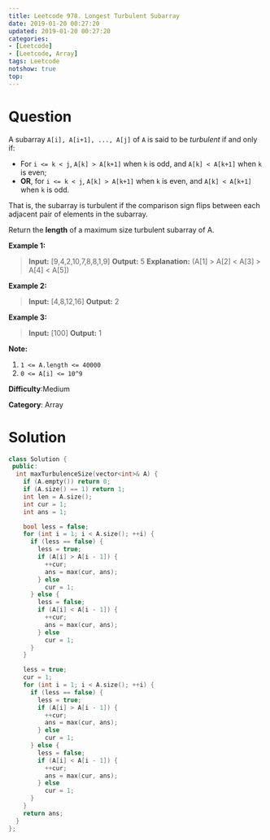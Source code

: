 ```yaml
---
title: Leetcode 978. Longest Turbulent Subarray
date: 2019-01-20 00:27:20
updated: 2019-01-20 00:27:20
categories: 
- [Leetcode]
- [Leetcode, Array]
tags: Leetcode
notshow: true
top:
---
```


# Question

A subarray  `A[i], A[i+1], ..., A[j]` of  `A`  is said to be  _turbulent_  if and only if:

-   For  `i <= k < j`,  `A[k] > A[k+1]`  when  `k`  is odd, and  `A[k] < A[k+1]`  when  `k`  is even;
-   **OR**, for  `i <= k < j`,  `A[k] > A[k+1]`  when  `k`  is even, and  `A[k] < A[k+1]`  when  `k`  is odd.

That is, the subarray is turbulent if the comparison sign flips between each adjacent pair of elements in the subarray.

Return the  **length**  of a maximum size turbulent subarray of A.

**Example 1:**

> **Input:** [9,4,2,10,7,8,8,1,9]
> **Output:** 5
> **Explanation:** (A[1] > A[2] < A[3] > A[4] < A[5])

**Example 2:**

> **Input:** [4,8,12,16]
> **Output:** 2

**Example 3:**

> **Input:** [100]
> **Output:** 1

**Note:**

1. `1 <= A.length <= 40000`
2. `0 <= A[i] <= 10^9`

**Difficulty**:Medium

**Category**: Array

# Solution

```cpp
class Solution {
 public:
  int maxTurbulenceSize(vector<int>& A) {
    if (A.empty()) return 0;
    if (A.size() == 1) return 1;
    int len = A.size();
    int cur = 1;
    int ans = 1;

    bool less = false;
    for (int i = 1; i < A.size(); ++i) {
      if (less == false) {
        less = true;
        if (A[i] > A[i - 1]) {
          ++cur;
          ans = max(cur, ans);
        } else
          cur = 1;
      } else {
        less = false;
        if (A[i] < A[i - 1]) {
          ++cur;
          ans = max(cur, ans);
        } else
          cur = 1;
      }
    }

    less = true;
    cur = 1;
    for (int i = 1; i < A.size(); ++i) {
      if (less == false) {
        less = true;
        if (A[i] > A[i - 1]) {
          ++cur;
          ans = max(cur, ans);
        } else
          cur = 1;
      } else {
        less = false;
        if (A[i] < A[i - 1]) {
          ++cur;
          ans = max(cur, ans);
        } else
          cur = 1;
      }
    }
    return ans;
  }
};
```


